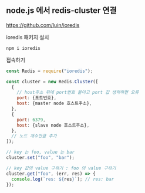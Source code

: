 ## node.js 에서 redis-cluster 연결
https://github.com/luin/ioredis


ioredis 패키지 설치
```shell
npm i ioredis
```

접속하기
```javascript
const Redis = require("ioredis");

const cluster = new Redis.Cluster([
  {
    // host주소 뒤에 port번호 붙이고 port 값 생략하면 오류
    port: {포트번호},
    host: {master node 호스트주소},
  },
  {
    port: 6379,
    host: {slave node 호스트주소},
  },
  // 노드 개수만큼 추가
]);

// key 는 foo, value 는 bar
cluster.set("foo", "bar");

// key 값의 value 구하기 : foo 의 value 구하기
cluster.get("foo", (err, res) => {
  console.log(`res: ${res}`); // res: bar
});
```